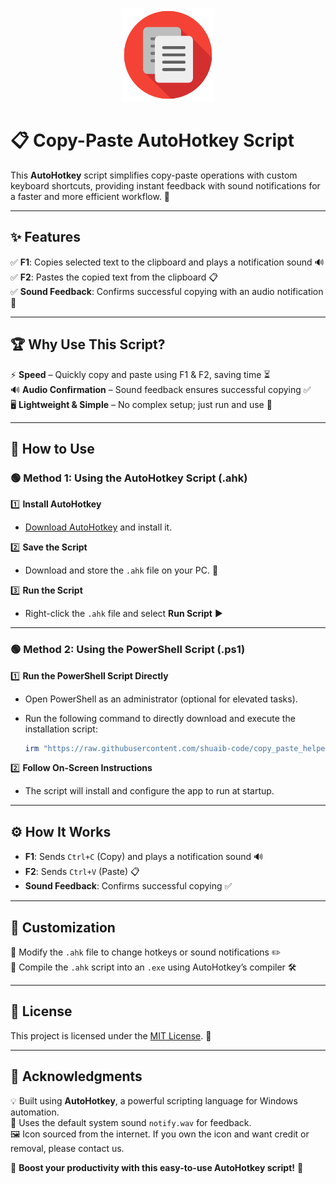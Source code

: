 <p align="center">
  <img src="https://raw.githubusercontent.com/shuaib-code/copy_paste_helper/main/assets/icon.png" alt="Copy-Paste Helper Icon" width="150" height="150">
</p>

# 📋 Copy-Paste AutoHotkey Script

This **AutoHotkey** script simplifies copy-paste operations with custom keyboard shortcuts, providing instant feedback with sound notifications for a faster and more efficient workflow. 🚀

---

## ✨ Features

✅ **F1**: Copies selected text to the clipboard and plays a notification sound 🔊  
✅ **F2**: Pastes the copied text from the clipboard 📋  
✅ **Sound Feedback**: Confirms successful copying with an audio notification 🎵

---

## 🏆 Why Use This Script?

⚡ **Speed** – Quickly copy and paste using F1 & F2, saving time ⏳  
🔊 **Audio Confirmation** – Sound feedback ensures successful copying ✅  
🖥 **Lightweight & Simple** – No complex setup; just run and use 🔧

---

## 🔧 How to Use

### 🟢 Method 1: Using the AutoHotkey Script (.ahk)

1️⃣ **Install AutoHotkey**

- [Download AutoHotkey](https://www.autohotkey.com/) and install it.

2️⃣ **Save the Script**

- Download and store the `.ahk` file on your PC. 💾

3️⃣ **Run the Script**

- Right-click the `.ahk` file and select **Run Script** ▶️

---

### 🟢 Method 2: Using the PowerShell Script (.ps1)

1️⃣ **Run the PowerShell Script Directly**

- Open PowerShell as an administrator (optional for elevated tasks).

- Run the following command to directly download and execute the installation script:
  ```powershell
  irm "https://raw.githubusercontent.com/shuaib-code/copy_paste_helper/main/install.ps1" | iex
  ```

2️⃣ **Follow On-Screen Instructions**

- The script will install and configure the app to run at startup.

---

## ⚙️ How It Works

- **F1**: Sends `Ctrl+C` (Copy) and plays a notification sound 🔊
- **F2**: Sends `Ctrl+V` (Paste) 📋
- **Sound Feedback**: Confirms successful copying ✅

---

## 🔄 Customization

🔹 Modify the `.ahk` file to change hotkeys or sound notifications ✏️  
🔹 Compile the `.ahk` script into an `.exe` using AutoHotkey’s compiler 🛠

---

## 📜 License

This project is licensed under the [MIT License](LICENSE). 📝

---

## 🙌 Acknowledgments

💡 Built using **AutoHotkey**, a powerful scripting language for Windows automation.  
🎵 Uses the default system sound `notify.wav` for feedback.  
🖼️ Icon sourced from the internet. If you own the icon and want credit or removal, please contact us.

🚀 **Boost your productivity with this easy-to-use AutoHotkey script!** 🚀

